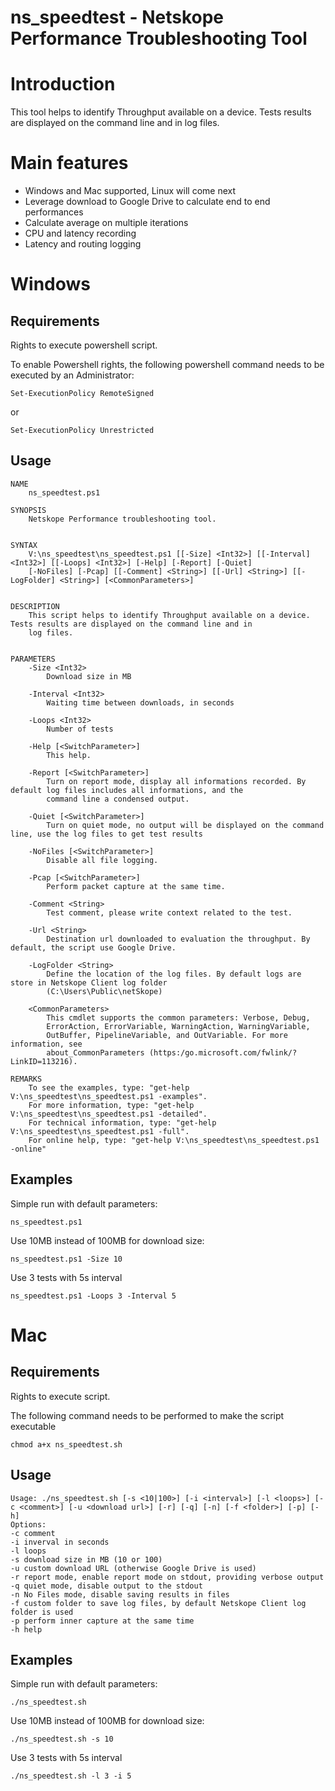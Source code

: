 # ns_speedtest - Netskope Performance Troubleshooting Tool

# Introduction

This tool helps to identify Throughput available on a device. Tests results are displayed on the command line and in log files.

# Main features

* Windows and Mac supported, Linux will come next
* Leverage download to Google Drive to calculate end to end performances
* Calculate average on multiple iterations
* CPU and latency recording
* Latency and routing logging

# Windows

## Requirements
Rights to execute powershell script.

To enable Powershell rights, the following powershell command needs to be executed by an Administrator:
```
Set-ExecutionPolicy RemoteSigned
```
or
```
Set-ExecutionPolicy Unrestricted
```

## Usage
```
NAME
    ns_speedtest.ps1

SYNOPSIS
    Netskope Performance troubleshooting tool.


SYNTAX
    V:\ns_speedtest\ns_speedtest.ps1 [[-Size] <Int32>] [[-Interval] <Int32>] [[-Loops] <Int32>] [-Help] [-Report] [-Quiet]
    [-NoFiles] [-Pcap] [[-Comment] <String>] [[-Url] <String>] [[-LogFolder] <String>] [<CommonParameters>]


DESCRIPTION
    This script helps to identify Throughput available on a device. Tests results are displayed on the command line and in
    log files.


PARAMETERS
    -Size <Int32>
        Download size in MB

    -Interval <Int32>
        Waiting time between downloads, in seconds

    -Loops <Int32>
        Number of tests

    -Help [<SwitchParameter>]
        This help.

    -Report [<SwitchParameter>]
        Turn on report mode, display all informations recorded. By default log files includes all informations, and the
        command line a condensed output.

    -Quiet [<SwitchParameter>]
        Turn on quiet mode, no output will be displayed on the command line, use the log files to get test results

    -NoFiles [<SwitchParameter>]
        Disable all file logging.

    -Pcap [<SwitchParameter>]
        Perform packet capture at the same time.

    -Comment <String>
        Test comment, please write context related to the test.

    -Url <String>
        Destination url downloaded to evaluation the throughput. By default, the script use Google Drive.

    -LogFolder <String>
        Define the location of the log files. By default logs are store in Netskope Client log folder
        (C:\Users\Public\netSkope)

    <CommonParameters>
        This cmdlet supports the common parameters: Verbose, Debug,
        ErrorAction, ErrorVariable, WarningAction, WarningVariable,
        OutBuffer, PipelineVariable, and OutVariable. For more information, see
        about_CommonParameters (https:/go.microsoft.com/fwlink/?LinkID=113216).

REMARKS
    To see the examples, type: "get-help V:\ns_speedtest\ns_speedtest.ps1 -examples".
    For more information, type: "get-help V:\ns_speedtest\ns_speedtest.ps1 -detailed".
    For technical information, type: "get-help V:\ns_speedtest\ns_speedtest.ps1 -full".
    For online help, type: "get-help V:\ns_speedtest\ns_speedtest.ps1 -online"
```

## Examples

Simple run with default parameters:
```
ns_speedtest.ps1
```
Use 10MB instead of 100MB for download size:
```
ns_speedtest.ps1 -Size 10
```
Use 3 tests with 5s interval
```
ns_speedtest.ps1 -Loops 3 -Interval 5
```


# Mac
## Requirements
Rights to execute script.

The following command needs to be performed to make the script executable
```
chmod a+x ns_speedtest.sh
```

## Usage
```
Usage: ./ns_speedtest.sh [-s <10|100>] [-i <interval>] [-l <loops>] [-c <comment>] [-u <download url>] [-r] [-q] [-n] [-f <folder>] [-p] [-h]
Options:
-c comment
-i inverval in seconds
-l loops
-s download size in MB (10 or 100)
-u custom download URL (otherwise Google Drive is used)
-r report mode, enable report mode on stdout, providing verbose output
-q quiet mode, disable output to the stdout
-n No Files mode, disable saving results in files
-f custom folder to save log files, by default Netskope Client log folder is used
-p perform inner capture at the same time
-h help
```

## Examples
Simple run with default parameters:
```
./ns_speedtest.sh
```
Use 10MB instead of 100MB for download size:
```
./ns_speedtest.sh -s 10
```
Use 3 tests with 5s interval
```
./ns_speedtest.sh -l 3 -i 5
